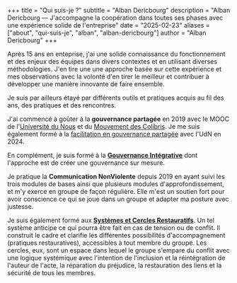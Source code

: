 +++
title = "Qui suis-je ?"
subtitle = "Alban Dericbourg"
description = "Alban Dericbourg — J'accompagne la coopération dans toutes ses phases avec une expérience solide de l'entreprise"
date = "2025-02-23"
aliases = ["about", "qui-suis-je", "alban", "alban-dericbourg"]
author = "Alban Dericbourg"
+++


Après 15 ans en enteprise, j'ai une solide connaissance du fonctionnement et des enjeux des équipes dans divers contextes et en utilisant diverses méthodologies. J'en tire une une approche basée sur cette expérience et mes observations avec la volonté d'en tirer le meilleur et contribuer à développer une manière innovante de faire ensemble.

Je suis par ailleurs étayé par différents outils et pratiques acquis au fil des ans, des pratiques et des rencontres.

J'ai commencé à goûter à la **gouvernance partagée** en 2019 avec le MOOC de l'[Université du Nous](https://universite-du-nous.org/) et du [Mouvement des Colibris](https://www.colibris-lemouvement.org). Je me suis également formé à la [facilitation en gouvernance partagée](https://universite-du-nous.org/formation/facilitation-gouvernance-partagee) avec l'UdN en 2024.

En complément, je suis formé à la **[Gouvernance Intégrative](https://gouvernanceintegrative.com/)** dont l'approche est de créer une gouvernance sur mesure.

Je pratique la **Communication NonViolente** depuis 2019 en ayant suivi les trois modules de bases ainsi que plusieurs modules d'approfondissement, et m'y exerce en groupe de façon régulière. Elle m'est un soutien fort pour avoir conscience ce qui se joue dans un groupe et adapter ma posture avec justesse.

Je suis également formé aux **[Systèmes et Cercles Restauratifs](https://www.declic-cnveducation.org/qui-sommes-nous/les-systemes-et-cercles-restauratifs/)**. Un tel système anticipe ce qui pourra être fait en cas de tension ou de conflit. Il construit le cadre et clarifie les différentes possibilités d'accompagnement (pratiques restauratives), accessibles à tout membre du groupe. Les cercles, eux, sont un espace dans lequel le groupe s'empare du conflit avec une logique systémique avec l'intention de l'inclusion et la réintégration de l'auteur de l'acte, la réparation du préjudice, la restauration des liens et la sécurité de tous les membres.
